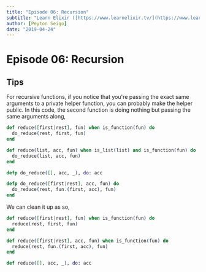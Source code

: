 ```yaml
---
title: "Episode 06: Recursion"
subtitle: "Learn Elixir ([https://www.learnelixir.tv/](https://www.learnelixir.tv/))"
author: [Peyton Seigo]
date: "2019-04-24"
---
```


# Episode 06: Recursion

## Tips

For recursive functions, if you notice that you're passing the exact same arguments to a private helper function, you can probably make the helper public. In this code, the second function is doing nothing but passing the same arguments along,

```elixir
def reduce([first|rest], fun) when is_function(fun) do
  do_reduce(rest, first, fun)
end

def reduce(list, acc, fun) when is_list(list) and is_function(fun) do
  do_reduce(list, acc, fun)
end

defp do_reduce([], acc, _), do: acc

defp do_reduce([first|rest], acc, fun) do
  do_reduce(rest, fun.(first, acc), fun)
end
```

We can clean it up as so,

```elixir
def reduce([first|rest], fun) when is_function(fun) do
  reduce(rest, first, fun)
end

def reduce([first|rest], acc, fun) when is_function(fun) do
  reduce(rest, fun.(first, acc), fun)
end

def reduce([], acc, _), do: acc
```
